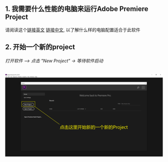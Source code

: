 ## 1. 我需要什么性能的电脑来运行Adobe Premiere Project <br>
请阅读这个[链接英文](https://helpx.adobe.com/premiere-pro/system-requirements.html) [链接中文](https://helpx.adobe.com/cn/premiere-pro/system-requirements.html), 以了解什么样的电脑配置适合于此软件 <br>

## 2. 开始一个新的project
###### 打开软件 —> 点击 "New Project" -> 等待软件启动
![图1: 开始新的project](/Figure/L1/F1.png)
